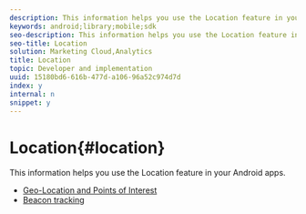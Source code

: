 ```yaml
---
description: This information helps you use the Location feature in your Android apps.
keywords: android;library;mobile;sdk
seo-description: This information helps you use the Location feature in your Android apps.
seo-title: Location
solution: Marketing Cloud,Analytics
title: Location
topic: Developer and implementation
uuid: 15180bd6-616b-477d-a106-96a52c974d7d
index: y
internal: n
snippet: y
---
```


# Location{#location}

This information helps you use the Location feature in your Android apps.

*  [Geo-Location and Points of Interest](geo-poi.md)
*  [Beacon tracking](beacon.md)

